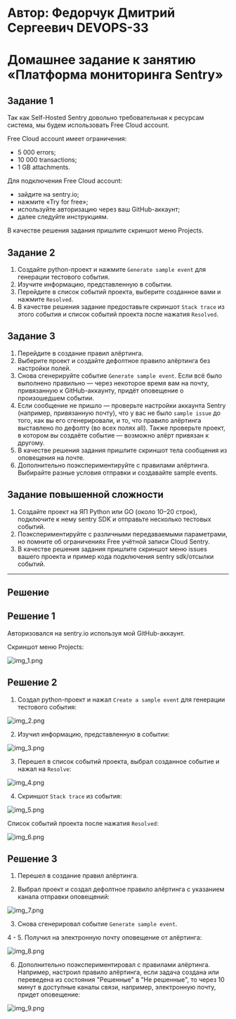 # Автор: Федорчук Дмитрий Сергеевич DEVOPS-33

# Домашнее задание к занятию «Платформа мониторинга Sentry»

## Задание 1

Так как Self-Hosted Sentry довольно требовательная к ресурсам система, мы будем использовать Free Сloud account.

Free Cloud account имеет ограничения:

- 5 000 errors;
- 10 000 transactions;
- 1 GB attachments.

Для подключения Free Cloud account:

- зайдите на sentry.io;
- нажмите «Try for free»;
- используйте авторизацию через ваш GitHub-аккаунт;
- далее следуйте инструкциям.

В качестве решения задания пришлите скриншот меню Projects.

## Задание 2

1. Создайте python-проект и нажмите `Generate sample event` для генерации тестового события.
1. Изучите информацию, представленную в событии.
1. Перейдите в список событий проекта, выберите созданное вами и нажмите `Resolved`.
1. В качестве решения задание предоставьте скриншот `Stack trace` из этого события и список событий проекта после нажатия `Resolved`.

## Задание 3

1. Перейдите в создание правил алёртинга.
2. Выберите проект и создайте дефолтное правило алёртинга без настройки полей.
3. Снова сгенерируйте событие `Generate sample event`.
Если всё было выполнено правильно — через некоторое время вам на почту, привязанную к GitHub-аккаунту, придёт оповещение о произошедшем событии.
4. Если сообщение не пришло — проверьте настройки аккаунта Sentry (например, привязанную почту), что у вас не было 
`sample issue` до того, как вы его сгенерировали, и то, что правило алёртинга выставлено по дефолту (во всех полях all).
Также проверьте проект, в котором вы создаёте событие — возможно алёрт привязан к другому.
5. В качестве решения задания пришлите скриншот тела сообщения из оповещения на почте.
6. Дополнительно поэкспериментируйте с правилами алёртинга. Выбирайте разные условия отправки и создавайте sample events. 

## Задание повышенной сложности

1. Создайте проект на ЯП Python или GO (около 10–20 строк), подключите к нему sentry SDK и отправьте несколько тестовых событий.
2. Поэкспериментируйте с различными передаваемыми параметрами, но помните об ограничениях Free учётной записи Cloud Sentry.
3. В качестве решения задания пришлите скриншот меню issues вашего проекта и пример кода подключения sentry sdk/отсылки событий.

---

Решение
---

## Решение 1

Авторизовался на sentry.io используя мой GitHub-аккаунт.

Скриншот меню Projects:

![img_1.png](IMG/img_1.png)

## Решение 2

1. Создал python-проект и нажал `Create a sample event` для генерации тестового события:

![img_2.png](IMG/img_2.png)

2. Изучил информацию, представленную в событии:

![img_3.png](IMG/img_3.png)

3. Перешел в список событий проекта, выбрал созданное событие и нажал на `Resolve`:

![img_4.png](IMG/img_4.png)

4. Скриншот `Stack trace` из события:

![img_5.png](IMG/img_5.png)
 
Cписок событий проекта после нажатия `Resolved`:

![img_6.png](IMG/img_6.png)

## Решение 3

1. Перешел в создание правил алёртинга.

2. Выбрал проект и создал дефолтное правило алёртинга с указанием канала отправки оповещений:

![img_7.png](IMG/img_7.png)

3. Снова сгенерировал событие `Generate sample event`.

4 - 5. Получил на электронную почту оповещение от алёртинга:

![img_8.png](IMG/img_8.png)

6. Дополнительно поэкспериментировал с правилами алёртинга. Например, настроил правило алёртинга, если задача создана или переведена из состояния "Решенные" в "Не решенные", то через 10 минут в доступные каналы связи, например, электронную почту, придет оповещение:

![img_9.png](IMG/img_9.png)